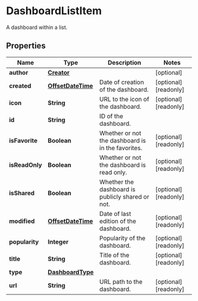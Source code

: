 

# DashboardListItem

A dashboard within a list.
## Properties

Name | Type | Description | Notes
------------ | ------------- | ------------- | -------------
**author** | [**Creator**](Creator.md) |  |  [optional]
**created** | [**OffsetDateTime**](OffsetDateTime.md) | Date of creation of the dashboard. |  [optional] [readonly]
**icon** | **String** | URL to the icon of the dashboard. |  [optional] [readonly]
**id** | **String** | ID of the dashboard. | 
**isFavorite** | **Boolean** | Whether or not the dashboard is in the favorites. |  [optional] [readonly]
**isReadOnly** | **Boolean** | Whether or not the dashboard is read only. |  [optional] [readonly]
**isShared** | **Boolean** | Whether the dashboard is publicly shared or not. |  [optional] [readonly]
**modified** | [**OffsetDateTime**](OffsetDateTime.md) | Date of last edition of the dashboard. |  [optional] [readonly]
**popularity** | **Integer** | Popularity of the dashboard. |  [optional] [readonly]
**title** | **String** | Title of the dashboard. |  [optional] [readonly]
**type** | [**DashboardType**](DashboardType.md) |  | 
**url** | **String** | URL path to the dashboard. |  [optional] [readonly]




